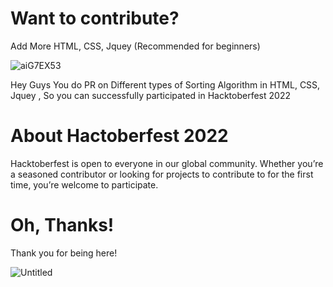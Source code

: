 # Want to contribute?

Add More HTML, CSS, Jquey (Recommended for beginners)



![aiG7EX53](https://user-images.githubusercontent.com/55308841/197396279-afadc639-479e-41a5-8e18-337c1225ad26.jpg)



Hey Guys You do PR on Different types of Sorting Algorithm in HTML, CSS, Jquey , So you can successfully participated in Hacktoberfest 2022


# About Hactoberfest 2022

Hacktoberfest is open to everyone in our global community. Whether you’re a seasoned contributor or looking for projects to contribute to for the first time, you’re welcome to participate.



 # Oh, Thanks!
 
 
Thank you for being here! 





![Untitled](https://user-images.githubusercontent.com/55308841/135988192-6fa838aa-5889-46ea-badc-50e98af504ff.png)



